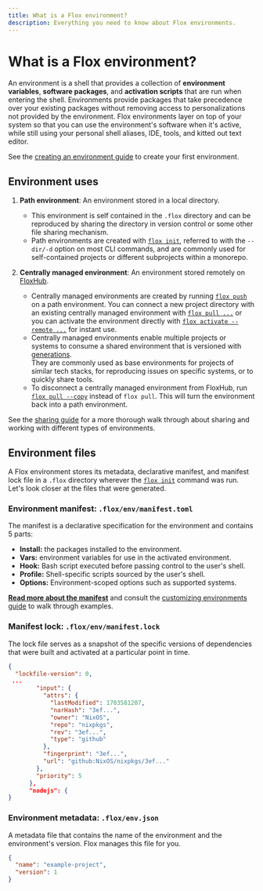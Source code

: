 ```yaml
---
title: What is a Flox environment?
description: Everything you need to know about Flox environments.
---
```


# What is a Flox environment?

An environment is a shell that provides a collection of
**environment variables**, **software packages**, and **activation scripts** that
are run when entering the shell.
Environments provide packages that take precedence over your existing packages
without removing access to personalizations not provided by the environment.
Flox environments layer on top of your system so that you can use the
environment's software when it's active,
while still using your personal shell aliases, IDE, tools, and
kitted out text editor.

See the [creating an environment guide][create_guide] to create your first
environment.

## Environment uses

1. **Path environment**: An environment stored in a local directory. 
    - This environment is self contained in the `.flox` directory and can be
reproduced by sharing the directory in version control or some other file
sharing mechanism.
    - Path environments are created with [`flox init`][flox_init],
referred to with the `--dir/-d` option on most CLI commands,
and are commonly used for self-contained projects or different subprojects
within a monorepo.

2. **Centrally managed environment**: An environment stored remotely on
[FloxHub][floxhub_concept].

     - Centrally managed environments are created by running [`flox push`][flox_push]
on a path environment. 
     You can connect a new project directory with an existing centrally managed environment with [`flox pull ...`][flox_pull] or you can activate the environment directly with [`flox activate --remote ...`][flox_activate] for instant use.
     - Centrally managed environments enable multiple projects or systems to consume a
shared environment that is versioned with [generations][generation_concept].     
They are commonly used as base environments for projects of similar tech stacks,
for reproducing issues on specific systems, or to quickly share tools.
    - To disconnect a centrally managed environment from FloxHub, run [`flox pull --copy`][flox_pull] instead of `flox pull`.
    This will turn the environment back into a path environment.

See the [sharing guide][sharing_guide] for a more thorough walk through about
sharing and working with different types of environments.

## Environment files

A Flox environment stores its metadata, declarative manifest, and manifest lock
file in a `.flox` directory wherever the [`flox init`][flox_init] command was
run.
Let's look closer at the files that were generated.

### Environment manifest: `.flox/env/manifest.toml`

The manifest is a declarative specification for the environment and contains 5
parts: 

  - **Install:** the packages installed to the environment. 
  - **Vars:** environment variables for use in the activated environment.
  - **Hook:** Bash script executed before passing control to the user's shell.
  - **Profile:** Shell-specific scripts sourced by the user's shell.
  - **Options:** Environment-scoped options such as supported systems.

**[Read more about the manifest][manifest_concept]** and consult the
[customizing environments guide][customizing_environments_guide] to walk through
examples.

### Manifest lock: `.flox/env/manifest.lock`

The lock file serves as a snapshot of the specific versions of dependencies that
were built and activated at a particular point in time.

``` json title="manifest.lock"
{
  "lockfile-version": 0,
 ...
        "input": {
          "attrs": {
            "lastModified": 1703581207,
            "narHash": "3ef...",
            "owner": "NixOS",
            "repo": "nixpkgs",
            "rev": "3ef...",
            "type": "github"
          },
          "fingerprint": "3ef...",
          "url": "github:NixOS/nixpkgs/3ef..."
        },
        "priority": 5
      },
      "nodejs": {    
}
```

### Environment metadata: `.flox/env.json`

A metadata file that contains the name of the environment and the environment's
version. Flox manages this file for you.

``` json title="env.json"
{
  "name": "example-project",
  "version": 1
}
```

[flox_init]: ../reference/command-reference/flox-init.md
[flox_show]: ../reference/command-reference/flox-show.md
[flox_edit]: ../reference/command-reference/flox-edit.md
[flox_install]: ../reference/command-reference/flox-install.md
[flox_search]: ../reference/command-reference/flox-search.md
[flox_edit]: ../reference/command-reference/flox-edit.md
[flox_push]: ../reference/command-reference/flox-push.md
[flox_pull]: ../reference/command-reference/flox-push.md
[flox_activate]: ../reference/command-reference/flox-activate.md
[sharing_guide]: ../tutorials/sharing-environments.md
[create_guide]: ../tutorials/creating-environments.md
[customizing_environments_guide]: ../tutorials/customizing-environments.md
[generation_concept]: ./generations.md
[manifest_concept]: ./manifest.md
[floxhub_concept]: ./floxhub.md
[discourse]: https://discourse.flox.dev/
